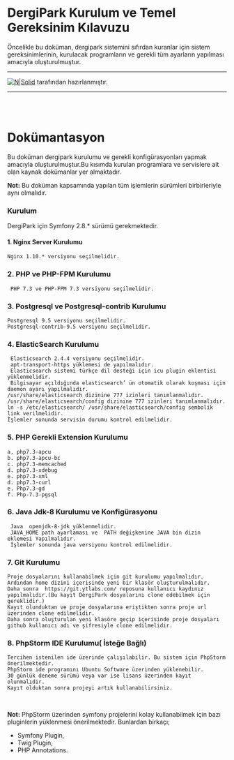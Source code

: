 # DergiPark Kurulum ve Temel Gereksinim Kılavuzu

Öncelikle bu doküman, dergipark sistemini sıfırdan kuranlar için sistem gereksinimlerinin, kurulacak programların ve gerekli tüm ayarların yapılması amacıyla oluşturulmuştur.

------
[![N|Solid](https://www.ankarateknokent.com/wp-content/uploads/2019/07/Yonca-Teknoloji-Logo.png)](https://nodesource.com/products/nsolid)
tarafından hazırlanmıştır. 

------
  <br/><br/>
# Dokümantasyon
Bu doküman dergipark kurulumu ve gerekli konfigürasyonları yapmak amacıyla oluşturulmuştur.Bu kısımda kurulan programlara ve servislere ait olan kaynak dokümanlar yer almaktadır. 

**Not:** Bu doküman kapsamında yapılan tüm işlemlerin sürümleri birbirleriyle aynı olmalıdır.

### Kurulum

DergiPark için Symfony 2.8.* sürümü gerekmektedir.
#### 1. Nginx Server Kurulumu 
    Nginx 1.10.* versiyonu seçilmelidir.
### 2. PHP ve PHP-FPM Kurulumu
     PHP 7.3 ve PHP-FPM 7.3 versiyonu seçilmelidir.
### 3. Postgresql ve Postgresql-contrib Kurulumu
    Postgresql 9.5 versiyonu seçilmelidir.
    Postgresql-contrib-9.5 versiyonu seçilmelidir.
### 4. ElasticSearch Kurulumu
     Elasticsearch 2.4.4 versiyonu seçilmelidir.
     apt-transport-https yüklemesi de yapılmalıdır.
     Elasticsearch sistemi türkçe dil desteği için icu plugin eklentisi yüklenmelidir.
     Bilgisayar açıldığında elasticsearch’ ün otomatik olarak koşması için daemon ayarı yapılmalıdır.
    /usr/share/elasticsearch dizinine 777 izinleri tanımlanmalıdır.
    /usr/share/elasticsearch/config dizinine 777 izinleri tanımlanmalıdır.
    ln -s /etc/elasticsearch/ /usr/share/elasticsearch/config sembolik link verilmelidir.
    İşlemler sonunda servisin durumu kontrol edilmelidir.

### 5. PHP Gerekli Extension Kurulumu
    a. php7.3-apcu
    b. php7.3-apcu-bc 
    c. php7.3-memcached 
    d. php7.3-xdebug
    e. php7.3-xml
    d. php7.3-curl
    e. Php7.3-gd
    f. Php-7.3-pgsql
### 6. Java Jdk-8 Kurulumu ve Konfigürasyonu
     Java  openjdk-8-jdk yüklenmelidir.
     JAVA_HOME path ayarlaması ve  PATH değişkenine JAVA bin dizin eklemesi Yapılmalıdır.
     İşlemler sonunda java versiyonu kontrol edilmelidir.
### 7. Git Kurulumu
    Proje dosyalarını kullanabilmek için git kurulumu yapılmalıdır. Ardından home dizini içerisinde yeni bir klasör oluşturulmalıdır.
    Daha sonra  https://git.ytlabs.com/ reposuna kullanıcı kaydınız yapılmalıdır.(Bu kayıt DergiPark dosyalarını clone edebilmek için gereklidir.)
    Kayıt olunduktan ve proje dosyalarına eriştikten sonra proje url üzerinden clone edilmelidir. 
    Daha sonra oluşturulan yeni klasöre geçip içerisinde proje dosyaları github kullanıcı adı ve şifresiyle clone edilmelidir.  
### 8. PhpStorm IDE Kurulumu( İsteğe Bağlı)
    Tercihen istenilen ide üzerinde çalışılabilir. Bu sistem için PhpStorm önerilmektedir. 
    PhpStorm ide programını Ubuntu Software üzerinden yüklenebilir. 
    30 günlük deneme sürümü veya var ise lisans üzerinden kayıt olunmalıdır. 
    Kayıt olduktan sonra projeyi artık kullanabilirsiniz.
  <br/>
  
**Not:** PhpStorm üzerinden symfony projelerini kolay kullanabilmek için bazı pluginlerin yüklenmesi önerilmektedir. Bunlardan birkaçı; 

* Symfony Plugin,
* Twig Plugin,
* PHP Annotations.
